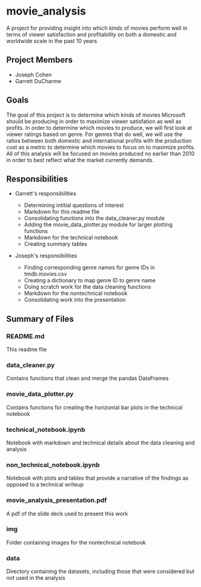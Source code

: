 # movie_analysis
A project for providing insight into which kinds of movies perform well in terms of viewer satisfaction and profitability on both a domestic and worldwide scale in the past 10 years

## Project Members

- Joseph Cohen
- Garrett DuCharme

## Goals

The goal of this project is to determine which kinds of movies Microsoft should be producing in order to maximize viewer satisfation as well as profits. In order to determine which movies to produce, we will first look at viewer ratings based on genre. For genres that do well, we will use the ratios between both domestic and international profits with the production cost as a metric to determine which movies to focus on to maximize profits. All of this analysis will be focused on movies produced no earlier than 2010 in order to best reflect what the market currently demands.

## Responsibilities
    
- Garrett's responsibilities
    - Determining intitial questions of interest
    - Markdown for this readme file
    - Consolidating functions into the data_cleaner.py module
    - Adding the movie_data_plotter.py module for larger plotting functions
    - Markdown for the technical notebook
    - Creating summary tables
    
    
- Joseph's responsibilities
    - Finding corresponding genre names for genre IDs in tmdb.movies.csv
    - Creating a dictionary to map genre ID to genre name
    - Doing scratch work for the data cleaning functions
    - Markdown for the nontechnical notebook
    - Consolidating work into the presentation
    
## Summary of Files

### README.md

This readme file

### data_cleaner.py

Contains functions that clean and merge the pandas DataFrames

### movie_data_plotter.py

Contains functions for creating the horizontal bar plots in the technical notebook

### technical_notebook.ipynb

Notebook with markdown and technical details about the data cleaning and analysis

### non_technical_notebook.ipynb

Notebook with plots and tables that provide a narrative of the findings as opposed to a technical writeup

### movie_analysis_presentation.pdf

A pdf of the slide deck used to present this work

### img

Folder containing images for the nontechnical notebook

### data

Directory containing the datasets, including those that were considered but not used in the analysis

